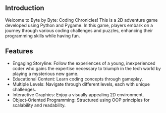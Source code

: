 ## Introduction
Welcome to Byte by Byte: Coding Chronicles! This is a 2D adventure game developed using Python and Pygame. In this game, players embark on a journey through various coding challenges and puzzles, enhancing their programming skills while having fun.

## Features
- Engaging Storyline: Follow the experiences of a young, inexperienced coder who gains the expertise necessary to triumph in the tech world by playing a mysterious new game.
- Educational Content: Learn coding concepts through gameplay.
- Multiple Levels: Navigate through different levels, each with unique challenges.
- Interactive Graphics: Enjoy a visually appealing 2D environment.
- Object-Oriented Programming: Structured using OOP principles for scalability and readability.



